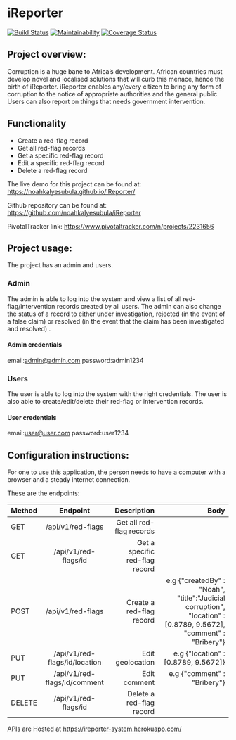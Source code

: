 # iReporter

[![Build Status](https://travis-ci.org/noahkalyesubula/iReporter.svg?branch=develop)](https://travis-ci.org/noahkalyesubula/iReporter)
[![Maintainability](https://api.codeclimate.com/v1/badges/686f37edfc20a7c0d374/maintainability)](https://codeclimate.com/github/noahkalyesubula/iReporter/maintainability)
[![Coverage Status](https://coveralls.io/repos/github/noahkalyesubula/iReporter/badge.svg?branch=develop)](https://coveralls.io/github/noahkalyesubula/iReporter?branch=develop)


## Project overview:

Corruption is a huge bane to Africa’s development. African countries must develop novel and
localised solutions that will curb this menace, hence the birth of iReporter. iReporter enables
any/every citizen to bring any form of corruption to the notice of appropriate authorities and the
general public. Users can also report on things that needs government intervention.

## Functionality
- Create a red-flag record
- Get all red-flag records
- Get a specific red-flag record
- Edit a specific red-flag record
- Delete a red-flag record

The live demo for this project can be found at: 
https://noahkalyesubula.github.io/iReporter/

Github repository can be found at:
https://github.com/noahkalyesubula/iReporter

PivotalTracker link: https://www.pivotaltracker.com/n/projects/2231656



## Project usage:
The project has an admin and users.

### Admin
The admin is able to log into the system and view a list of all red-flag/intervention records created by all users.
The admin can also change the status of a record to either under investigation, rejected (in the
event of a false claim) or resolved (in the event that the claim has been investigated and
resolved) .
<!--admin login credentials-->
#### Admin credentials
email:admin@admin.com
password:admin1234


### Users
The user is able to log into the system with the right credentials. 
The user is also able to create/edit/delete their red-flag or intervention records.
<!--user login credentials-->
#### User credentials
email:user@user.com
password:user1234

## Configuration instructions:
For one to use this application, the person needs to have a computer with a browser and a steady internet connection.

These are the endpoints:

| Method  | Endpoint          | Description                      | Body                  |
| --------|:-----------------:| -------------------------------: |----------------------:|
| GET     | /api/v1/red-flags | Get all red-flag records |                  |                       |
| GET     | /api/v1/red-flags/id | Get a specific red-flag record  |                       |   
|POST     | /api/v1/red-flags | Create a red-flag record         | e.g  {"createdBy" : "Noah", "title":"Judicial corruption", "location" : [0.8789, 9.5672], "comment" : "Bribery"}  |
|PUT      | /api/v1/red-flags/id/location | Edit geolocation   | e.g  {"location" : [0.8789, 9.5672]} |
|PUT      | /api/v1/red-flags/id/comment | Edit comment        | e.g  {"comment" : "Bribery"} |
|DELETE   | /api/v1/red-flags/id | Delete a red-flag record|   |                       |


APIs are Hosted at https://ireporter-system.herokuapp.com/
